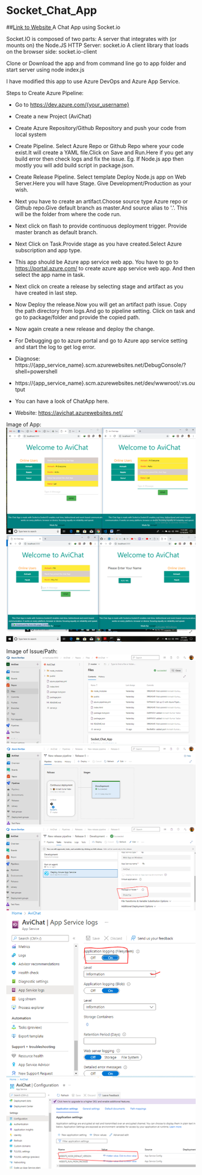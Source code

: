 # Socket_Chat_App
##[Link to Website ](https://avichat.azurewebsites.net/)
A Chat App using Socket.io

Socket.IO is composed of two parts:
A server that integrates with (or mounts on) the Node.JS HTTP Server: socket.io
A client library that loads on the browser side: socket.io-client

Clone or Download the app and from command line go to app folder and start server using node index.js

I have modified this app to use Azure DevOps and Azure App Service.

Steps to Create Azure Pipeline:
- Go to  https://dev.azure.com/{your_username}
- Create a new Project (AviChat)
- Create Azure Repository/Github Repository and push your code from local system
- Create Pipeline. Select Azure Repo or Github Repo where your code exist.It will create a YAML file.Click on Save and Run.Here if you get any build error then check logs and fix the issue. Eg. If Node.js app then mostly you will add build script in package.json.
- Create Release Pipeline. Select template Deploy Node.js app on Web Server.Here you will have Stage. Give Development/Production as your wish.
- Next you have to create an artifact.Choose source type Azure repo or Github repo.Give default branch as master.And source alias to '.'. This will be the folder from where the code run.
- Next click on flash to provide continuous deployment trigger. Provide master branch as default branch.
- Next Click on Task.Provide stage as you have created.Select Azure subscription and app type.
- This app should be Azure app service web app. You have to go to https://portal.azure.com/ to create azure app service web app. And then select the app name in task.
- Next click on create a release by selecting stage and artifact as you have created in last step.
- Now Deploy the release.Now you will get an artifact path issue. Copy the path directory from logs.And go to pipeline setting. Click on task and go to package/folder and provide the copied path.
- Now again create a new release and deploy the change.

- For Debugging go to azure portal and go to Azure app service setting and start the log to get log error.

- Diagnose: https://{app_service_name}.scm.azurewebsites.net/DebugConsole/?shell=powershell
- https://{app_service_name}.scm.azurewebsites.net/dev/wwwroot/:vs.output

- You can have a look of ChatApp here.

- Website: https://avichat.azurewebsites.net/

Image of App:
![first](https://github.com/avi-jkiapt/Socket_Chat_App/blob/master/first.png)
![second](https://github.com/avi-jkiapt/Socket_Chat_App/blob/master/second.png)

Image of Issue/Path:
![third](https://github.com/avi-jkiapt/AviChat/blob/master/Azure_repos.PNG)
![four](https://github.com/avi-jkiapt/AviChat/blob/master/Pipeline.PNG)
![five](https://github.com/avi-jkiapt/AviChat/blob/master/artifact_path_issue.PNG)
![six](https://github.com/avi-jkiapt/AviChat/blob/master/azure_logs_on.PNG)
![seven](https://github.com/avi-jkiapt/AviChat/blob/master/azure_node_version_setting.PNG)